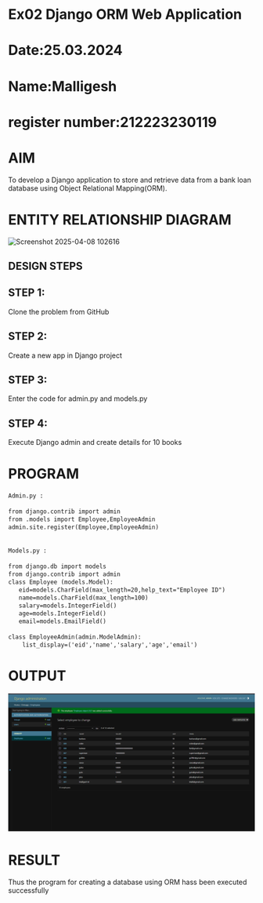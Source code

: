 # Ex02 Django ORM Web Application
# Date:25.03.2024
# Name:Malligesh
# register number:212223230119
# AIM
To develop a Django application to store and retrieve data from a bank loan database using Object Relational Mapping(ORM).

# ENTITY RELATIONSHIP DIAGRAM

![Screenshot 2025-04-08 102616](https://github.com/user-attachments/assets/8eb61d8c-6d76-4c89-b846-190343f8a2f2)

## DESIGN STEPS
## STEP 1:
Clone the problem from GitHub

## STEP 2:
Create a new app in Django project

## STEP 3:
Enter the code for admin.py and models.py

## STEP 4:
Execute Django admin and create details for 10 books

# PROGRAM
```
Admin.py :

from django.contrib import admin
from .models import Employee,EmployeeAdmin
admin.site.register(Employee,EmployeeAdmin)


Models.py :

from django.db import models
from django.contrib import admin
class Employee (models.Model): 
   eid=models.CharField(max_length=20,help_text="Employee ID")
   name=models.CharField(max_length=100)
   salary=models.IntegerField()
   age=models.IntegerField()
   email=models.EmailField()

class EmployeeAdmin(admin.ModelAdmin):
    list_display=('eid','name','salary','age','email')

```
# OUTPUT

![alt text](screenshot.png)


# RESULT
Thus the program for creating a database using ORM hass been executed successfully
